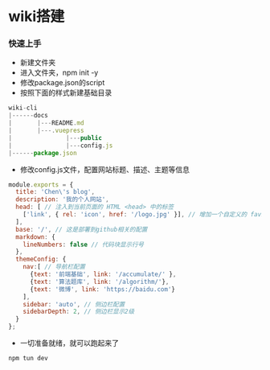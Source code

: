 # wiki搭建

### 快速上手
- 新建文件夹
- 进入文件夹，npm init -y
- 修改package.json的script
- 按照下面的样式新建基础目录

```js
wiki-cli
|------docs
|       |---README.md
|       |---.vuepress
|               |---public
|               |---config.js
|------package.json
```
- 修改config.js文件，配置网站标题、描述、主题等信息

```js
module.exports = {
  title: 'Chen\'s blog',
  description: '我的个人网站',
  head: [ // 注入到当前页面的 HTML <head> 中的标签
    ['link', { rel: 'icon', href: '/logo.jpg' }], // 增加一个自定义的 favicon(网页标签的图标)
  ],
  base: '/', // 这是部署到github相关的配置
  markdown: {
    lineNumbers: false // 代码块显示行号
  },
  themeConfig: {
    nav:[ // 导航栏配置
      {text: '前端基础', link: '/accumulate/' },
      {text: '算法题库', link: '/algorithm/'},
      {text: '微博', link: 'https://baidu.com'}      
    ],
    sidebar: 'auto', // 侧边栏配置
    sidebarDepth: 2, // 侧边栏显示2级
  }
};
```
- 一切准备就绪，就可以跑起来了

```js
npm tun dev
```